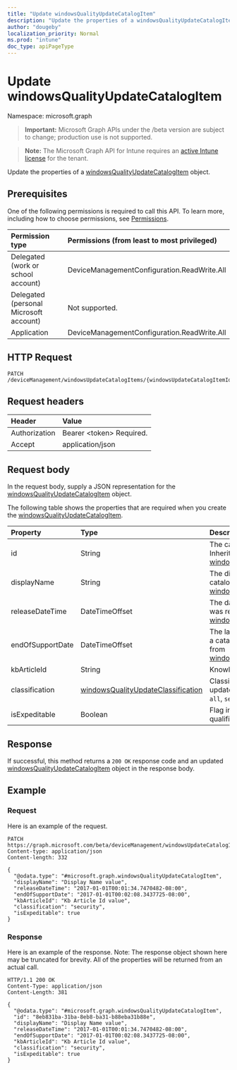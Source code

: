 ```yaml
---
title: "Update windowsQualityUpdateCatalogItem"
description: "Update the properties of a windowsQualityUpdateCatalogItem object."
author: "dougeby"
localization_priority: Normal
ms.prod: "intune"
doc_type: apiPageType
---
```


# Update windowsQualityUpdateCatalogItem

Namespace: microsoft.graph

> **Important:** Microsoft Graph APIs under the /beta version are subject to change; production use is not supported.

> **Note:** The Microsoft Graph API for Intune requires an [active Intune license](https://go.microsoft.com/fwlink/?linkid=839381) for the tenant.

Update the properties of a [windowsQualityUpdateCatalogItem](../resources/intune-softwareupdate-windowsqualityupdatecatalogitem.md) object.

## Prerequisites
One of the following permissions is required to call this API. To learn more, including how to choose permissions, see [Permissions](/graph/permissions-reference).

|Permission type|Permissions (from least to most privileged)|
|:---|:---|
|Delegated (work or school account)|DeviceManagementConfiguration.ReadWrite.All|
|Delegated (personal Microsoft account)|Not supported.|
|Application|DeviceManagementConfiguration.ReadWrite.All|

## HTTP Request
<!-- {
  "blockType": "ignored"
}
-->
``` http
PATCH /deviceManagement/windowsUpdateCatalogItems/{windowsUpdateCatalogItemId}
```

## Request headers
|Header|Value|
|:---|:---|
|Authorization|Bearer &lt;token&gt; Required.|
|Accept|application/json|

## Request body
In the request body, supply a JSON representation for the [windowsQualityUpdateCatalogItem](../resources/intune-softwareupdate-windowsqualityupdatecatalogitem.md) object.

The following table shows the properties that are required when you create the [windowsQualityUpdateCatalogItem](../resources/intune-softwareupdate-windowsqualityupdatecatalogitem.md).

|Property|Type|Description|
|:---|:---|:---|
|id|String|The catalog item id. Inherited from [windowsUpdateCatalogItem](../resources/intune-softwareupdate-windowsupdatecatalogitem.md)|
|displayName|String|The display name for the catalog item. Inherited from [windowsUpdateCatalogItem](../resources/intune-softwareupdate-windowsupdatecatalogitem.md)|
|releaseDateTime|DateTimeOffset|The date the catalog item was released Inherited from [windowsUpdateCatalogItem](../resources/intune-softwareupdate-windowsupdatecatalogitem.md)|
|endOfSupportDate|DateTimeOffset|The last supported date for a catalog item Inherited from [windowsUpdateCatalogItem](../resources/intune-softwareupdate-windowsupdatecatalogitem.md)|
|kbArticleId|String|Knowledge base article id|
|classification|[windowsQualityUpdateClassification](../resources/intune-softwareupdate-windowsqualityupdateclassification.md)|Classification of the quality update. Possible values are: `all`, `security`, `nonSecurity`.|
|isExpeditable|Boolean|Flag indicating if update qualifies for expedite|



## Response
If successful, this method returns a `200 OK` response code and an updated [windowsQualityUpdateCatalogItem](../resources/intune-softwareupdate-windowsqualityupdatecatalogitem.md) object in the response body.

## Example

### Request
Here is an example of the request.
``` http
PATCH https://graph.microsoft.com/beta/deviceManagement/windowsUpdateCatalogItems/{windowsUpdateCatalogItemId}
Content-type: application/json
Content-length: 332

{
  "@odata.type": "#microsoft.graph.windowsQualityUpdateCatalogItem",
  "displayName": "Display Name value",
  "releaseDateTime": "2017-01-01T00:01:34.7470482-08:00",
  "endOfSupportDate": "2017-01-01T00:02:08.3437725-08:00",
  "kbArticleId": "Kb Article Id value",
  "classification": "security",
  "isExpeditable": true
}
```

### Response
Here is an example of the response. Note: The response object shown here may be truncated for brevity. All of the properties will be returned from an actual call.
``` http
HTTP/1.1 200 OK
Content-Type: application/json
Content-Length: 381

{
  "@odata.type": "#microsoft.graph.windowsQualityUpdateCatalogItem",
  "id": "8eb831ba-31ba-8eb8-ba31-b88eba31b88e",
  "displayName": "Display Name value",
  "releaseDateTime": "2017-01-01T00:01:34.7470482-08:00",
  "endOfSupportDate": "2017-01-01T00:02:08.3437725-08:00",
  "kbArticleId": "Kb Article Id value",
  "classification": "security",
  "isExpeditable": true
}
```





